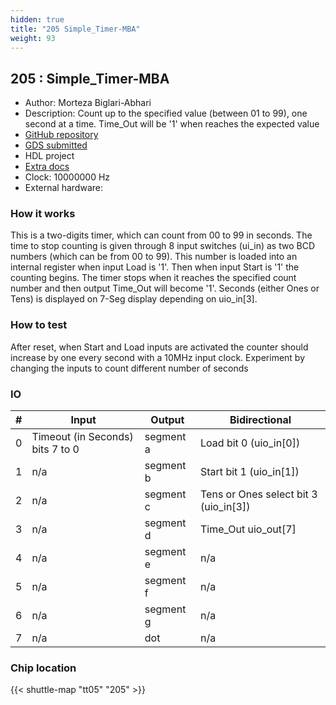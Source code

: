 ```yaml
---
hidden: true
title: "205 Simple_Timer-MBA"
weight: 93
---
```


## 205 : Simple_Timer-MBA

* Author: Morteza Biglari-Abhari
* Description: Count up to the specified value (between 01 to 99), one second at a time. Time_Out will be '1' when reaches the expected value
* [GitHub repository](https://github.com/mabhari/tt05-my_simple_timer)
* [GDS submitted](https://github.com/mabhari/tt05-my_simple_timer/actions/runs/6688220044)
* HDL project
* [Extra docs]()
* Clock: 10000000 Hz
* External hardware: 



### How it works

This is a two-digits timer, which can count from 00 to 99 in seconds. The time to stop counting is
given through 8 input switches (ui_in) as two BCD numbers (which can be from 00 to 99). This number
is loaded into an internal register when input Load is '1'. Then when input Start is '1' the counting
begins. The timer stops when it reaches the specified count number and then output Time_Out will become '1'.
Seconds (either Ones or Tens) is displayed on 7-Seg display depending on uio_in[3].


### How to test

After reset, when Start and Load inputs are activated the counter should increase by one every second with a 10MHz input clock.
Experiment by changing the inputs to count different number of seconds


### IO

| # | Input        | Output       | Bidirectional      |
|---|--------------|--------------| -------------------|
| 0 | Timeout (in Seconds) bits 7 to 0  | segment a | Load bit 0 (uio_in[0]) |
| 1 | n/a  | segment b | Start bit 1 (uio_in[1]) |
| 2 | n/a  | segment c | Tens or Ones select bit 3 (uio_in[3]) |
| 3 | n/a  | segment d | Time_Out uio_out[7] |
| 4 | n/a  | segment e | n/a |
| 5 | n/a  | segment f | n/a |
| 6 | n/a  | segment g | n/a |
| 7 | n/a  | dot | n/a |

### Chip location

{{< shuttle-map "tt05" "205" >}}
